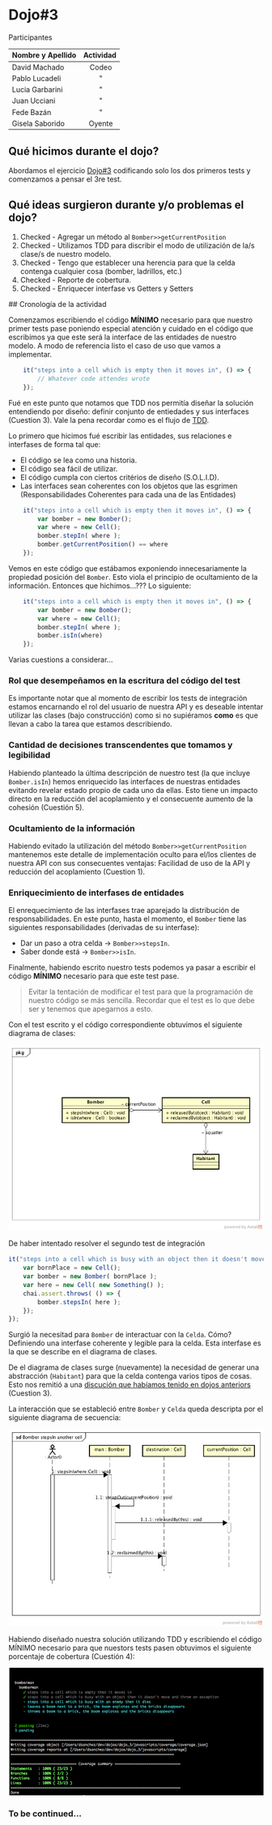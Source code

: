 # Dojo#3

Participantes

| Nombre y Apellido | Actividad |
| ----------------- |:---------:|
| David Machado     | Codeo     |
| Pablo Lucadeli    | "         |
| Lucia Garbarini   | "         |
| Juan Ucciani      | "         |
| Fede Bazán        | "         |
| Gisela Saborido   | Oyente    |

## Qué hicimos durante el dojo?

Abordamos el ejercicio [Dojo#3](https://github.com/diegosanchez/dojo/tree/workshop/dojo_3) codificando solo los dos primeros tests y comenzamos a pensar el 3re test.

## Qué ideas surgieron durante y/o problemas el dojo?

1. Checked - Agregar un método al ```Bomber>>getCurrentPosition```
2. Checked - Utilizamos TDD para discribir el modo de utilización de la/s clase/s de nuestro modelo.
3. Checked - Tengo que establecer una herencia para que la celda contenga cualquier cosa (bomber, ladrillos, etc.)
4. Checked - Reporte de cobertura.
5. Checked - Enriquecer interfase vs Getters y Setters

## Cronología de la actividad

Comenzamos escribiendo el código **MÍNIMO** necesario para que nuestro primer tests pase poniendo especial atención y cuidado en el código que escribímos ya que este será la interface de las entidades de nuestro modelo. A modo de referencia listo el caso de uso que vamos a implementar.

```js
    it("steps into a cell which is empty then it moves in", () => { 
        // Whatever code attendes wrote
    });
```

Fué en este punto que notamos que TDD nos permitía diseñar la solución entendiendo por diseño: definir conjunto de entiedades y sus interfaces (Cuestion 3). Vale la pena recordar como es el flujo de [TDD](../dojo_2/NOTES.md). 

Lo primero que hicimos fué escribir las entidades, sus relaciones e interfases de forma tal que:
- El código se lea como una historia.
- El código sea fácil de utilizar.
- El código cumpla con ciertos critérios de diseño (S.O.L.I.D).
- Las interfaces sean coherentes con los objetos que las esgrimen (Responsabilidades Coherentes para cada una de las Entidades)

```js
    it("steps into a cell which is empty then it moves in", () => { 
        var bomber = new Bomber();
        var where = new Cell();
        bomber.stepIn( where );
        bomber.getCurrentPosition() == where
    });
```

Vemos en este código que estábamos exponiendo innecesariamente la propiedad posición del ```Bomber```. Esto viola el principio de ocultamiento de la información.  Entonces que hichimos...??? Lo siguiente:

```js
    it("steps into a cell which is empty then it moves in", () => { 
        var bomber = new Bomber();
        var where = new Cell();
        bomber.stepIn( where );
        bomber.isIn(where)
    });
```

Varias cuestions a considerar...

### Rol que desempeñamos en la escritura del código del test

Es importante notar que al momento de escribir los tests de integración estamos encarnando el rol del usuario de nuestra API y es deseable intentar utilizar las clases (bajo construcción) como si no supiéramos **como** es que llevan a cabo la tarea que estamos describiendo.

### Cantidad de decisiones transcendentes que tomamos y legibilidad 

Habiendo planteado la última descripción de nuestro test (la que incluye ```Bomber.isIn```) hemos enriquecido las interfaces de nuestras entidades evitando revelar estado propio de cada uno da ellas. Esto tiene un impacto directo en la reducción del acoplamiento y el consecuente aumento de la cohesión (Cuestión 5).

### Ocultamiento de la información

Habiendo evitado la utilización del método ```Bomber>>getCurrentPosition``` mantenemos este detalle de implementación oculto para el/los clientes de nuestra API con sus consecuentes ventajas: Facilidad de uso de la API y reducción del acoplamiento (Cuestion 1).

### Enriquecimiento de interfases de entidades

El enrequecimiento de las interfases trae aparejado la distribución de responsabilidades.  En este punto, hasta el momento, el ```Bomber``` tiene las siguientes responsabilidades (derivadas de su interfase):

- Dar un paso a otra celda -> ```Bomber>>stepsIn```.
- Saber donde está -> ```Bomber>>isIn```.



Finalmente, habiendo escrito nuestro tests podemos ya pasar a escribir el código **MÍNIMO** necesario para que este test pase.

> Evitar la tentación de modificar el test para que la programación de nuestro código se más sencilla. Recordar que el test es lo que debe ser y tenemos que apegarnos a esto.

Con el test escrito y el código correspondiente obtuvimos el siguiente diagrama de clases:

![Diagram#0](diagrams/BomberMan.png)

De haber intentado resolver el segundo test de integración 

```js
it("steps into a cell which is busy with an object then it doesn't move and throw an exception", () => {
    var bornPlace = new Cell();
    var bomber = new Bomber( bornPlace );
    var here = new Cell( new Something() );
    chai.assert.throws( () => {
        bomber.stepsIn( here );
    });
});

```

Surgió la necesitad para ```Bomber``` de interactuar con la ```Celda```.  Cómo? Definiendo una interfase coherente y legible para la celda. Esta interfase es la que se describe en el diagrama de clases.  

De el diagrama de clases surge (nuevamente) la necesidad de generar una abstracción (```Habitant```) para que la celda contenga varios tipos de cosas.  Esto nos remitió a una [discución que habíamos tenido en dojos anteriors](https://github.com/diegosanchez/dojo/blob/workshop/dojo_2/NOTES_2.md#lenguajes-tipados-y-no-tipados) (Cuestion 3).

La interacción que se estableció entre ```Bomber``` y ```Celda``` queda descripta por el siguiente diagrama de secuencia:

![Diagram#1](diagrams/Bomber_stepsIn_another_cell.png)

Habiendo diseñado nuestra solución utilizando TDD y escribiendo el código MÍNIMO necesario para que nuestors tests pasen obtuvimos el siguiente porcentaje de cobertura (Cuestión 4):

![Diagram#2](diagrams/coverage_report.png)

### To be continued...
